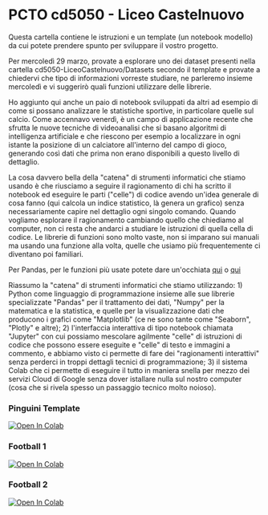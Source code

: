 # PCTO cd5050 - Liceo Castelnuovo

Questa cartella contiene le istruzioni e un template (un notebook modello) da cui potete prendere spunto per sviluppare il vostro progetto.

Per mercoledì 29 marzo, provate a esplorare uno dei dataset presenti nella cartella cd5050-LiceoCastelnuovo/Datasets secondo il template e provate a chiedervi che tipo di informazioni vorreste studiare, ne parleremo insieme mercoledì e vi suggerirò quali funzioni utilizzare delle librerie.

Ho aggiunto qui anche un paio di notebook sviluppati da altri ad esempio di come si possano analizzare le statistiche sportive, in particolare quelle sul calcio. Come accennavo venerdì, è un campo di applicazione recente che sfrutta le nuove tecniche di videoanalisi che si basano algoritmi di intelligenza artificiale e che riescono per esempio a localizzare in ogni istante la posizione di un calciatore all'interno del campo di gioco, generando così dati che prima non erano disponibili a questo livello di dettaglio. 

La cosa davvero bella della "catena" di strumenti informatici che stiamo usando è che riusciamo a seguire il ragionamento di chi ha scritto il notebook ed eseguire le parti ("celle") di codice avendo un'idea generale di cosa fanno (qui calcola un indice statistico, là genera un grafico) senza necessariamente capire nel dettaglio ogni singolo comando. Quando vogliamo esplorare il ragionamento cambiando quello che chiediamo al computer, non ci resta che andarci a studiare le istruzioni di quella cella di codice. Le librerie di funzioni sono molto vaste, non si imparano sui manuali ma usando una funzione alla volta, quelle che usiamo più frequentemente ci diventano poi familiari. 

Per Pandas, per le funzioni più usate potete dare un'occhiata [qui](https://medium.com/analytics-vidhya/top-20-pandas-functions-which-are-commonly-used-for-exploratory-data-analysis-3cb817a60f46) o [qui](https://medium.com/techtofreedom/10-pandas-functions-that-help-you-understand-a-dataset-completely-b7de7e7e14ab)

Riassumo la "catena" di strumenti informatici che stiamo utilizzando: 1) Python come linguaggio di programmazione insieme alle sue librerie specializzate "Pandas" per il trattamento dei dati, "Numpy" per la matematica e la statistica, e quelle per la visualizzazione dati che producono i grafici come "Matplotlib" (ce ne sono tante come "Seaborn", "Plotly" e altre); 2) l'interfaccia interattiva di tipo notebook chiamata "Jupyter" con cui possiamo mescolare agilmente "celle" di istruzioni di codice che possono essere eseguite e "celle" di testo e immagini a commento, e abbiamo visto ci permette di fare dei "ragionamenti interattivi" senza perderci in troppi dettagli tecnici di programmazione; 3) il sistema Colab che ci permette di eseguire il tutto in maniera snella per mezzo dei servizi Cloud di Google senza dover istallare nulla sul nostro computer (cosa che si rivela spesso un passaggio tecnico molto noioso).

### Pinguini Template
[![Open In Colab](https://colab.research.google.com/assets/colab-badge.svg)](https://githubtocolab.com/aprodi/cd5050-LiceoCastelnuovo/blob/main/Progetto/pinguini_template.ipynb)

### Football 1
[![Open In Colab](https://colab.research.google.com/assets/colab-badge.svg)](https://githubtocolab.com/aprodi/cd5050-LiceoCastelnuovo/blob/main/Progetto/plot_UsingStatsbomb.ipynb)

### Football 2
[![Open In Colab](https://colab.research.google.com/assets/colab-badge.svg)](https://githubtocolab.com/aprodi/cd5050-LiceoCastelnuovo/blob/main/Progetto/football_visual.ipynb)
